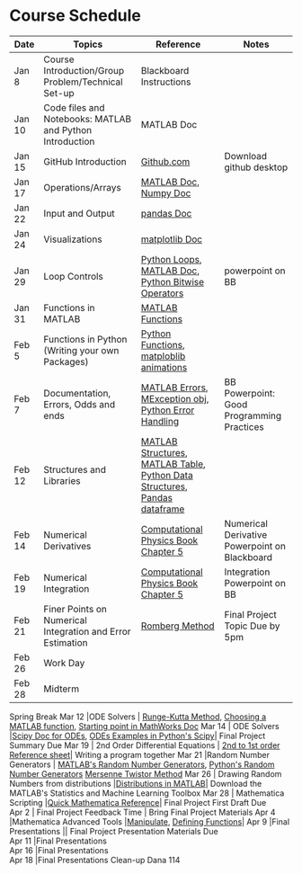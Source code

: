 # Course Schedule

|Date |	Topics | Reference | Notes |
|-----| -----|-----|-----|
|Jan 8 | Course Introduction/Group Problem/Technical Set-up |Blackboard Instructions | |
|Jan 10 |	Code files and Notebooks: MATLAB and Python Introduction | MATLAB Doc	| |
|Jan 15	| GitHub Introduction |	[Github.com](https://github.com)	| Download github desktop |
|Jan 17	| Operations/Arrays	| [MATLAB Doc](http://www.mathworks.com/help/matlab/), [Numpy Doc](https://docs.scipy.org/doc/) | |	
|Jan 22	| Input and Output	| [pandas Doc](http://pandas.pydata.org/pandas-docs/stable/) | |	
|Jan 24	| Visualizations		| [matplotlib Doc](https://matplotlib.org/users/pyplot_tutorial.html) | |
|Jan 29 | Loop Controls | [Python Loops](https://docs.python.org/3/tutorial/controlflow.html), [MATLAB Doc](http://www.mathworks.com/help/matlab/), [Python Bitwise Operators](https://wiki.python.org/moin/BitwiseOperators)| powerpoint on BB |		
|Jan 31 |	Functions in MATLAB | [MATLAB Functions](https://www.mathworks.com/help/matlab/ref/function.html) | |		
|Feb 5 | Functions in Python (Writing your own Packages) |[Python Functions](https://www.tutorialspoint.com/python/python_functions.htm), [matploblib animations](https://matplotlib.org/api/animation_api.html) | |
|Feb 7 | Documentation, Errors, Odds and ends| [MATLAB Errors](https://www.mathworks.com/help/matlab/error-handling.html), [MException obj](https://www.mathworks.com/help/matlab/matlab_prog/capture-information-about-errors.html), [Python Error Handling](https://realpython.com/python-exceptions/)|BB Powerpoint: Good Programming Practices
Feb 12 |Structures and Libraries	| [MATLAB Structures](https://www.mathworks.com/help/matlab/matlab_prog/create-a-structure-array.html), [MATLAB Table](https://www.mathworks.com/help/matlab/tables.html), [Python Data Structures](https://docs.python.org/3/tutorial/datastructures.html), [Pandas dataframe](https://pandas.pydata.org/pandas-docs/stable/reference/api/pandas.DataFrame.html)	
Feb 14 |Numerical Derivatives | [Computational Physics Book Chapter 5](http://www-personal.umich.edu/~mejn/cp/chapters/int.pdf) | Numerical Derivative Powerpoint on Blackboard
Feb 19 |Numerical Integration		|[Computational Physics Book Chapter 5](http://www-personal.umich.edu/~mejn/cp/chapters/int.pdf)| Integration Powerpoint on BB
Feb 21 | Finer Points on Numerical Integration and Error Estimation |[Romberg Method](https://en.wikipedia.org/wiki/Romberg%27s_method)| Final Project Topic Due by 5pm	
Feb 26 |Work Day		
Feb 28| Midterm		
Spring Break
Mar 12 |ODE Solvers	| [Runge-Kutta Method](https://en.wikipedia.org/wiki/Runge%E2%80%93Kutta_methods), [Choosing a MATLAB function](https://www.mathworks.com/help/matlab/math/choose-an-ode-solver.html), [Starting point in MathWorks Doc](https://www.mathworks.com/help/matlab/ordinary-differential-equations.html)
Mar 14 | ODE Solvers		|[Scipy Doc for ODEs](https://docs.scipy.org/doc/scipy/reference/integrate.html), [ODEs Examples in Python's Scipy](https://apmonitor.com/pdc/index.php/Main/SolveDifferentialEquations)| Final Project Summary Due
Mar 19 | 2nd Order Differential Equations | [2nd to 1st order Reference sheet](https://projects.ncsu.edu/crsc/events/ugw05/slides/root_handout2.pdf)| Writing a program together
Mar 21 |Random Number Generators | [MATLAB's Random Number Generators](https://www.mathworks.com/help/matlab/random-number-generation.html), [Python's Random Number Generators](https://machinelearningmastery.com/how-to-generate-random-numbers-in-python) [Mersenne Twistor Method](https://en.wikipedia.org/wiki/Mersenne_Twister)
Mar 26 | Drawing Random Numbers from distributions |[Distributions in MATLAB](https://www.mathworks.com/help/stats/prob.normaldistribution.random.html)|	Download the MATLAB's Statistics and Machine Learning Toolbox
Mar 28 | Mathematica Scripting	|[Quick Mathematica Reference](http://www.wolfram.com/language/fast-introduction-for-programmers/en/options/)| Final Project First Draft Due		
Apr 2	| Final Project Feedback Time	| Bring Final Project Materials
Apr 4	|Mathematica Advanced Tools	|[Manipulate](https://reference.wolfram.com/language/tutorial/IntroductionToManipulate.html), [Defining Functions](https://reference.wolfram.com/language/tutorial/DefiningFunctions.html)|
Apr 9	|Final Presentations	|| Final Project Presentation Materials Due		
Apr 11	|Final Presentations		
Apr 16	|Final Presentations	
Apr 18	|Final Presentations Clean-up Dana 114	
